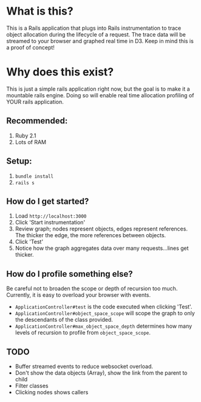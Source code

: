 # What is this?
This is a Rails application that plugs into Rails instrumentation to trace object allocation during the lifecycle of a request.
The trace data will be streamed to your browser and graphed real time in D3.
Keep in mind this is a proof of concept!

# Why does this exist?
This is just a simple rails application right now, but the goal is to make it a mountable rails engine. 
Doing so will enable real time allocation profiling of YOUR rails application.

## Recommended:
1. Ruby 2.1
2. Lots of RAM

## Setup:
1. `bundle install`
2. `rails s`

## How do I get started?
1. Load `http://localhost:3000`
2. Click 'Start instrumentation'
3. Review graph; nodes represent objects, edges represent references. The thicker the edge, the more references between objects.
4. Click 'Test'
5. Notice how the graph aggregates data over many requests...lines get thicker.

## How do I profile something else?
Be careful not to broaden the scope or depth of recursion too much. Currently, it is easy to overload your browser with events.
* `ApplicationController#test` is the code executed when clicking 'Test'.
* `ApplicationController#object_space_scope` will scope the graph to only the descendants of the class provided.
* `ApplicationController#max_object_space_depth` determines how many levels of recursion to profile from `object_space_scope`.

## TODO
* Buffer streamed events to reduce websocket overload.
* Don't show the data objects (Array), show the link from the parent to
  child
* Filter classes
* Clicking nodes shows callers

